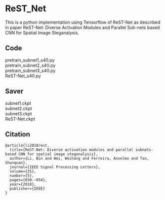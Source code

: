# ReST_Net
This is a python implementation using Tensorflow of ReST-Net as described in paper ReST-Net: Diverse Activation 
 Modules and Parallel Sub-nets based CNN for Spatial Image Steganalysis. 
 
## Code
pretrain_subnet1_s40.py <br>
pretrain_subnet2_s40.py <br>
pretrain_subnet3_s40.py <br>
ReST-Net_s40.py

## Saver
subnet1.ckpt <br>
subnet2.ckpt <br>
subnet3.ckpt <br>
ReST-Net.ckpt <br>

## Citation
```shell
@article{li2018rest, 
  title={ReST-Net: Diverse activation modules and parallel subnets-based CNN for spatial image steganalysis}, 
  author={Li, Bin and Wei, Weihang and Ferreira, Anselmo and Tan, Shunquan}, 
  journal={IEEE Signal Processing Letters}, 
  volume={25}, 
  number={5}, 
  pages={650--654}, 
  year={2018}, 
  publisher={IEEE}
}
```
